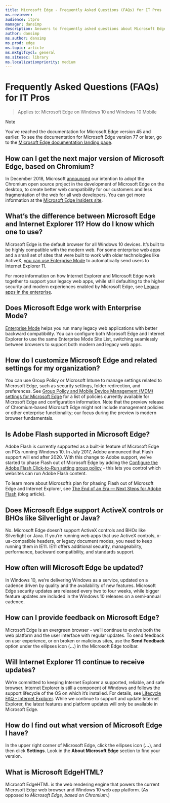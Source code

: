 ```yaml
---
title: Microsoft Edge - Frequently Asked Questions (FAQs) for IT Pros
ms.reviewer:
audience: itpro
manager: dansimp
description: Answers to frequently asked questions about Microsoft Edge features, integration, support, and potential problems.
author: dansimp
ms.author: dansimp
ms.prod: edge
ms.topic: article
ms.mktglfcycl: general
ms.sitesec: library
ms.localizationpriority: medium
---
```


# Frequently Asked Questions (FAQs) for IT Pros

>Applies to: Microsoft Edge on Windows 10 and Windows 10 Mobile

> [!NOTE]
> You've reached the documentation for Microsoft Edge version 45 and earlier. To see the documentation for Microsoft Edge version 77 or later, go to the [Microsoft Edge documentation landing page](https://docs.microsoft.com/DeployEdge/).

## How can I get the next major version of Microsoft Edge, based on Chromium?
In December 2018, Microsoft [announced](https://blogs.windows.com/windowsexperience/2018/12/06/microsoft-edge-making-the-web-better-through-more-open-source-collaboration/#8jv53blDvL6TIKuS.97) our intention to adopt the Chromium open source project in the development of Microsoft Edge on the desktop, to create better web compatibility for our customers and less fragmentation of the web for all web developers. You can get more information at the [Microsoft Edge Insiders site](https://www.microsoftedgeinsider.com/).

## What’s the difference between Microsoft Edge and Internet Explorer 11? How do I know which one to use?
Microsoft Edge is the default browser for all Windows 10 devices. It’s built to be highly compatible with the modern web. For some enterprise web apps and a small set of sites that were built to work with older technologies like ActiveX, [you can use Enterprise Mode](emie-to-improve-compatibility.md) to automatically send users to Internet Explorer 11.

For more information on how Internet Explorer and Microsoft Edge work together to support your legacy web apps, while still defaulting to the higher security and modern experiences enabled by Microsoft Edge, see [Legacy apps in the enterprise](https://blogs.windows.com/msedgedev/2017/04/07/legacy-web-apps-enterprise/#RAbtRvJSYFaKu2BI.97).

## Does Microsoft Edge work with Enterprise Mode?
[Enterprise Mode](https://docs.microsoft.com/internet-explorer/ie11-deploy-guide/enterprise-mode-overview-for-ie11) helps you run many legacy web applications with better backward compatibility. You can configure both Microsoft Edge and Internet Explorer to use the same Enterprise Mode Site List, switching seamlessly between browsers to support both modern and legacy web apps.

## How do I customize Microsoft Edge and related settings for my organization?
You can use Group Policy or Microsoft Intune to manage settings related to Microsoft Edge, such as security settings, folder redirection, and preferences. See [Group Policy and Mobile Device Management (MDM) settings for Microsoft Edge](https://docs.microsoft.com/microsoft-edge/deploy/group-policies/) for a list of policies currently available for Microsoft Edge and configuration information. Note that the preview release of Chromium-based Microsoft Edge might not include management policies or other enterprise functionality; our focus during the preview is modern browser fundamentals.

## Is Adobe Flash supported in Microsoft Edge?
Adobe Flash is currently supported as a built-in feature of Microsoft Edge on PCs running Windows 10. In July 2017, Adobe announced that Flash support will end after 2020. With this change to Adobe support, we’ve started to phase Flash out of  Microsoft Edge by adding the [Configure the Adobe Flash Click-to-Run setting group policy](https://docs.microsoft.com/microsoft-edge/deploy/available-policies#configure-the-adobe-flash-click-to-run-setting) - this lets you control which websites can run Adobe Flash content.

To learn more about Microsoft’s plan for phasing Flash out of Microsoft Edge and Internet Explorer, see [The End of an Era — Next Steps for Adobe Flash](https://blogs.windows.com/msedgedev/2017/07/25/flash-on-windows-timeline/#3Bcc3QjRw0l7XsZ4.97) (blog article).

## Does Microsoft Edge support ActiveX controls or BHOs like Silverlight or Java?
No. Microsoft Edge doesn’t support ActiveX controls and BHOs like Silverlight or Java. If you’re running web apps that use ActiveX controls, x-ua-compatible headers, or legacy document modes, you need to keep running them in IE11. IE11 offers additional security, manageability, performance, backward compatibility, and standards support.

## How often will Microsoft Edge be updated?
In Windows 10, we’re delivering Windows as a service, updated on a cadence driven by quality and the availability of new features. Microsoft Edge security updates are released every two to four weeks, while bigger feature updates are included in the Windows 10 releases on a semi-annual cadence.

## How can I provide feedback on Microsoft Edge?
Microsoft Edge is an evergreen browser - we’ll continue to evolve both the web platform and the user interface with regular updates. To send feedback on user experience, or on broken or malicious sites, use the **Send Feedback** option under the ellipses icon (**...**) in the Microsoft Edge toolbar.

## Will Internet Explorer 11 continue to receive updates?
We’re committed to keeping Internet Explorer a supported, reliable, and safe browser. Internet Explorer is still a component of Windows and follows the support lifecycle of the OS on which it’s installed. For details, see [Lifecycle FAQ - Internet Explorer](https://support.microsoft.com/help/17454/). While we continue to support and update Internet Explorer, the latest features and platform updates will only be available in Microsoft Edge.

## How do I find out what version of Microsoft Edge I have?
In the upper right corner of Microsoft Edge, click the ellipses icon (**...**), and then click **Settings**. Look in the **About Microsoft Edge** section to find your version.

## What is Microsoft EdgeHTML?
Microsoft EdgeHTML is the web rendering engine that powers the current Microsoft Edge web browser and Windows 10 web app platform. (As opposed to *Microsoft Edge, based on Chromium*.)
